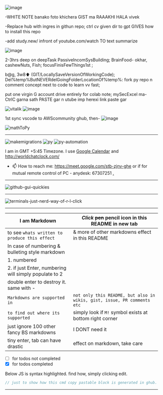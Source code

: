 ![image](https://github.com/user-attachments/assets/8cc38ae1-209f-40e7-afb7-5244860490fc)

-WHITE NOTE banako foto khichera GIST ma RAAAKHI HALA vivek

-Replace hub with ingres in githun repo; ctrl cv given dir to gpt GIVES how to install this repo

-add study.new/ infront of youtube.com/watch TO text summarize

![image](https://github.com/user-attachments/assets/786e902b-17b2-4a79-894f-dfb3a20245c1)

2-3hrs deep on deepTask PassiveIncomSysBuilding; BrainFood- okhar, cashewNuts, Fish; focusFinisFewThings1st ; 

b@g, 3w8⬆️ (GIT/LocallySaveVersionOfWorkingCode); Del%temp%ButNEVERdelGoingFolderLocationOf%temp%: fork py repo n comment concept next to code to learn vv fast;  

put one virgin G account drive entirely for colab note; mySecExcel ma- CtrlC garna sath PASTE gar  n utube imp herexi link paste gar

![vitalik](https://github.com/AWScommunity/AWScommunity/assets/109033173/f404c234-ca0e-4b03-8deb-4dd1da276c25)
![image](https://github.com/user-attachments/assets/e0e84135-6964-49a0-b458-cefaeef465e9)

1st sync vscode to AWScommunity ghub, then-
![image](https://github.com/user-attachments/assets/4b84d6bd-6c31-4bc5-ac8d-c3c2d5cb6c14)

![mathToPy](https://github.com/user-attachments/assets/8b6edf24-42d7-4616-8f2a-18d455933f61)

---
![makemigrations](https://github.com/user-attachments/assets/2637e752-e6d2-40a6-844a-c805f01aefff)
![py](https://github.com/user-attachments/assets/f86bc6c5-e0d7-4daf-b83e-ec500e7b7fed)
![py-automation](https://github.com/sbibek086/write-the-docs/assets/109033173/38231016-2a12-42a4-92ec-58b3591b6685)

I am in GMT +5:45 Timezone. I use [Google Calendar](https://calendar.google.com/calendar/u/0?cid=c2JpYmVrMDg2QGdtYWlsLmNvbQ) and http://worldchatclock.com/
- 📫 How to reach me: https://meet.google.com/stb-zjnv-ghe or if for mutual remote control of PC - anydesk: 67307251 [.](https://gist.github.com/AWScommunity/33ab6119dcdeffa149f245f3257fd889)

--- 
![github-gui-quickies](https://github.com/AWScommunity/AWScommunity/assets/109033173/313d8373-d893-4f40-a92c-9eb80a163701)
            
---
![terminals-just-nerd-way-of-r-l-click](https://user-images.githubusercontent.com/11883023/192354286-821301ca-cbeb-4561-986f-a01d6b364dc5.png)

---
|**I am Markdown** | *Click* ~~pen~~ pencil icon in this README in new tab|
|  --------------------|---------------------------------------------------------------|
|to see `whats written to produce this effect` | & more of other markdowns effect in this README|
| In case of numbering & bulleting style markdown|                        |
|1. numbered                                                         |                      |
|2. if just Enter, numbering will simply populate to 2 |                  |
|double enter to destroy it. same with - |                    |
|`Markdowns are supported in` | `not only this README, but also in wikis, gist, issue, PR comments etc` |
| `to find out where its supported` | simply look if `M!` symbol exists at bottom right corner |
| just ignore 100  other fancy BS markdowns | I DONT need it |
| tiny enter, tab can have drastic | effect on markdown, take care |

- [ ] for todos not completed
- [X] for todos completed 

Below JS is syntax highlighted. find how, simply clicking edit.
```javascript
// just to show how this cmd copy pastable block is generated in ghub. Rclick to find.
```
---
